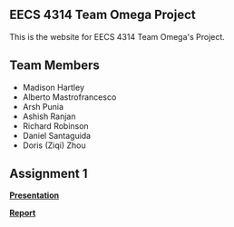 ## EECS 4314 Team Omega Project

This is the website for EECS 4314 Team Omega's Project.

## Team Members
* Madison Hartley
* Alberto Mastrofrancesco
* Arsh Punia 
* Ashish Ranjan
* Richard Robinson
* Daniel Santaguida
* Doris (Ziqi) Zhou

## Assignment 1
**[Presentation](https://docs.google.com/presentation/d/e/2PACX-1vR8DF8MUieJSkF7oBFyLfJ-x-74QkmsgBn6HrkK-2ZJ-7mYhEJqjgyLQmGtLIEwB3mBuDcBS_YiPk9I/pub?start=false&loop=false&delayms=3000)**

**[Report](https://github.com/EECS-4314-Team-Omega/Project/raw/main/EECS_4314_Assignment_1-3.pdf)**
